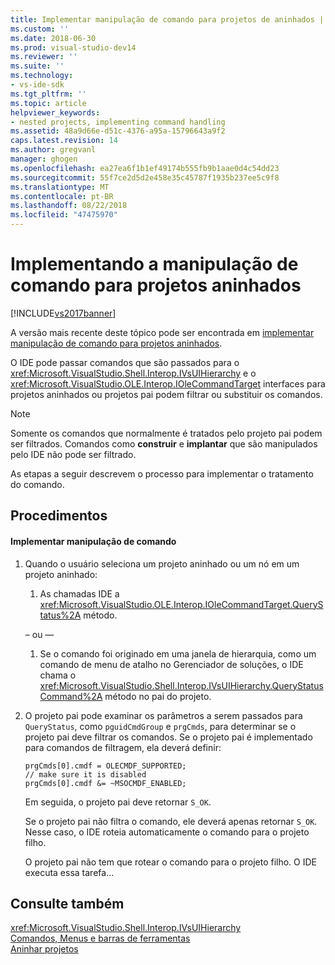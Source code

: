 ```yaml
---
title: Implementar manipulação de comando para projetos de aninhados | Microsoft Docs
ms.custom: ''
ms.date: 2018-06-30
ms.prod: visual-studio-dev14
ms.reviewer: ''
ms.suite: ''
ms.technology:
- vs-ide-sdk
ms.tgt_pltfrm: ''
ms.topic: article
helpviewer_keywords:
- nested projects, implementing command handling
ms.assetid: 48a9d66e-d51c-4376-a95a-15796643a9f2
caps.latest.revision: 14
ms.author: gregvanl
manager: ghogen
ms.openlocfilehash: ea27ea6f1b1ef49174b555fb9b1aae0d4c54dd23
ms.sourcegitcommit: 55f7ce2d5d2e458e35c45787f1935b237ee5c9f8
ms.translationtype: MT
ms.contentlocale: pt-BR
ms.lasthandoff: 08/22/2018
ms.locfileid: "47475970"
---
```

# <a name="implementing-command-handling-for-nested-projects"></a>Implementando a manipulação de comando para projetos aninhados
[!INCLUDE[vs2017banner](../../includes/vs2017banner.md)]

A versão mais recente deste tópico pode ser encontrada em [implementar manipulação de comando para projetos aninhados](https://docs.microsoft.com/visualstudio/extensibility/internals/implementing-command-handling-for-nested-projects).  
  
O IDE pode passar comandos que são passados para o <xref:Microsoft.VisualStudio.Shell.Interop.IVsUIHierarchy> e o <xref:Microsoft.VisualStudio.OLE.Interop.IOleCommandTarget> interfaces para projetos aninhados ou projetos pai podem filtrar ou substituir os comandos.  
  
> [!NOTE]
>  Somente os comandos que normalmente é tratados pelo projeto pai podem ser filtrados. Comandos como **construir** e **implantar** que são manipulados pelo IDE não pode ser filtrado.  
  
 As etapas a seguir descrevem o processo para implementar o tratamento do comando.  
  
## <a name="procedures"></a>Procedimentos  
  
#### <a name="to-implement-command-handling"></a>Implementar manipulação de comando  
  
1.  Quando o usuário seleciona um projeto aninhado ou um nó em um projeto aninhado:  
  
    1.  As chamadas IDE a <xref:Microsoft.VisualStudio.OLE.Interop.IOleCommandTarget.QueryStatus%2A> método.  
  
     – ou —  
  
    1.  Se o comando foi originado em uma janela de hierarquia, como um comando de menu de atalho no Gerenciador de soluções, o IDE chama o <xref:Microsoft.VisualStudio.Shell.Interop.IVsUIHierarchy.QueryStatusCommand%2A> método no pai do projeto.  
  
2.  O projeto pai pode examinar os parâmetros a serem passados para `QueryStatus`, como `pguidCmdGroup` e `prgCmds`, para determinar se o projeto pai deve filtrar os comandos. Se o projeto pai é implementado para comandos de filtragem, ela deverá definir:  
  
    ```  
    prgCmds[0].cmdf = OLECMDF_SUPPORTED;  
    // make sure it is disabled  
    prgCmds[0].cmdf &= ~MSOCMDF_ENABLED;  
    ```  
  
     Em seguida, o projeto pai deve retornar `S_OK`.  
  
     Se o projeto pai não filtra o comando, ele deverá apenas retornar `S_OK`. Nesse caso, o IDE roteia automaticamente o comando para o projeto filho.  
  
     O projeto pai não tem que rotear o comando para o projeto filho. O IDE executa essa tarefa...  
  
## <a name="see-also"></a>Consulte também  
 <xref:Microsoft.VisualStudio.Shell.Interop.IVsUIHierarchy>   
 [Comandos, Menus e barras de ferramentas](../../extensibility/internals/commands-menus-and-toolbars.md)   
 [Aninhar projetos](../../extensibility/internals/nesting-projects.md)

